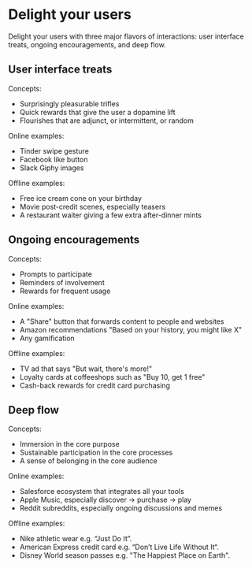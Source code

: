 # Delight your users

Delight your users with three major flavors of interactions: 
user interface treats, ongoing encouragements, and deep flow.


## User interface treats

Concepts:

* Surprisingly pleasurable trifles
* Quick rewards that give the user a dopamine lift
* Flourishes that are adjunct, or intermittent, or random

Online examples:

* Tinder swipe gesture
* Facebook like button
* Slack Giphy images

Offline examples: 

* Free ice cream cone on your birthday
* Movie post-credit scenes, especially teasers
* A restaurant waiter giving a few extra after-dinner mints


## Ongoing encouragements

Concepts:

* Prompts to participate
* Reminders of involvement
* Rewards for frequent usage

Online examples:

* A "Share" button that forwards content to people and websites
* Amazon recommendations "Based on your history, you might like X"
* Any gamification

Offline examples:

* TV ad that says "But wait, there's more!"
* Loyalty cards at coffeeshops such as "Buy 10, get 1 free"
* Cash-back rewards for credit card purchasing


## Deep flow

Concepts:

* Immersion in the core purpose
* Sustainable participation in the core processes
* A sense of belonging in the core audience

Online examples:

* Salesforce ecosystem that integrates all your tools
* Apple Music, especially discover -> purchase -> play
* Reddit subreddits, especially ongoing discussions and memes

Offline examples:

* Nike athletic wear e.g. “Just Do It”.
* American Express credit card e.g. “Don’t Live Life Without It“.
* Disney World season passes e.g. "The Happiest Place on Earth".


